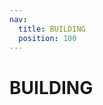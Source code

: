 ```yaml
---
nav:
  title: BUILDING
  position: 100
---
```


# BUILDING

<PageRef title="Setup Templates" sub="Shopware Frontends offers two shortcuts to getting started with your custom frontend. These so-called templates offer different levels of 'completeness' of a project." page="templates" />
<PageRef title="Routing" sub="Understand which tools for routing Shopware Frontends provides." page="routing" />
<PageRef title="CMS" sub="Everything related to CMS (Shopping Experiences)." page="cms/index" />
<PageRef title="E-Commerce" sub="Collection of specific E-Commerce elements and documentation how to use them." page="e-commerce/index" />
<PageRef title="Features" sub="Collection of specific E-Commerce elements and documentation how to use them." page="features/index" />
<PageRef title="Page elements" sub="Collection of page elements and documentation how to use them." page="page-elements/index" />
